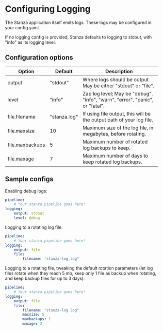 # Configuring Logging

The Stanza application itself emits logs. These logs may be configured in your config.yaml.

If no logging config is provided, Stanza defaults to logging to stdout, with "info" as its logging level.


## Configuration options

| Option          | Default      | Description                                                                  |
|-----------------|--------------|------------------------------------------------------------------------------|
| output          | "stdout"     | Where logs should be output. May be either "stdout" or "file".               |
| level           | "info"       | Zap log level; May be "debug", "info", "warn", "error", "panic", or "fatal". |
| file.filename   | "stanza.log" | If using file output, this will be the output path of your log file.         |
| file.maxsize    | 10           | Maximum size of the log file, in megabytes, before rotating.                 |
| file.maxbackups | 5            | Maximum number of rotated log backups to keep.                               |
| file.maxage     | 7            | Maximum number of days to keep rotated log backups.                          |

## Sample configs

Enabling debug logs:
```yaml
pipeline:
    # Your stanza pipeline goes here!
logging:
    output: stdout
    level: debug
```

Logging to a rotating log file:
```yaml
pipeline:
    # Your stanza pipeline goes here!
logging:
    output: file
    file:
        filename: "stanza-log.log"
```

Logging to a rotating file, tweaking the default rotation parameters (let log files rotate when they reach 5 mb, keep only 1 file as backup when rotating, and keep backup files for up to 3 days):
```yaml
pipeline:
    # Your stanza pipeline goes here!
logging:
    output: file
    file:
        filename: "stanza-log.log"
        maxsize: 5
        maxbackups: 1
        maxage: 3
```
